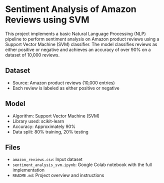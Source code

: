 # Sentiment Analysis of Amazon Reviews using SVM

This project implements a basic Natural Language Processing (NLP) pipeline to perform sentiment analysis on Amazon product reviews using a Support Vector Machine (SVM) classifier. The model classifies reviews as either positive or negative and achieves an accuracy of over 90% on a dataset of 10,000 reviews.

## Dataset

- Source: Amazon product reviews (10,000 entries)
- Each review is labeled as either positive or negative

## Model

- Algorithm: Support Vector Machine (SVM)
- Library used: scikit-learn
- Accuracy: Approximately 90%
- Data split: 80% training, 20% testing

## Files

- `amazon_reviews.csv`: Input dataset
- `sentiment_analysis_svm.ipynb`: Google Colab notebook with the full implementation
- `README.md`: Project overview and instructions

